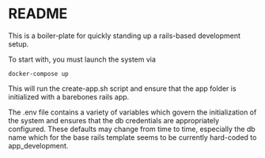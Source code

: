 # README

This is a boiler-plate for quickly standing up a rails-based development setup.

To start with, you must launch the system via

`docker-compose up`

This will run the create-app.sh script and ensure that the app folder is initialized with a barebones rails app.

The .env file contains a variety of variables which govern the initialization of the system and ensures that the db credentials are appropriately configured. These defaults may change from time to time, especially the db name which for the base rails template seems to be currently hard-coded to app_development.
